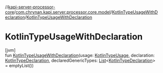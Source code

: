 //[kapi-server-processor-core](../../../index.md)/[com.chrynan.kapi.server.processor.core.model](../index.md)/[KotlinTypeUsageWithDeclaration](index.md)/[KotlinTypeUsageWithDeclaration](-kotlin-type-usage-with-declaration.md)

# KotlinTypeUsageWithDeclaration

[jvm]\
fun [KotlinTypeUsageWithDeclaration](-kotlin-type-usage-with-declaration.md)(usage: [KotlinTypeUsage](../-kotlin-type-usage/index.md), declaration: [KotlinTypeDeclaration](../-kotlin-type-declaration/index.md), declaredGenericTypes: [List](https://kotlinlang.org/api/latest/jvm/stdlib/kotlin.collections/-list/index.html)&lt;[KotlinTypeDeclaration](../-kotlin-type-declaration/index.md)&gt; = emptyList())
